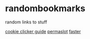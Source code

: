# randombookmarks
random links to stuff

[cookie clicker guide](https://pastebin.com/PutF8qFd)
[permaslot](https://pastebin.com/ppKuiupm)
[faster](https://pastebin.com/CyRqUASH)
